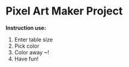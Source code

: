 # Pixel Art Maker Project

**Instruction use:**

1. Enter table size
2. Pick color
3. Color away ~!
4. Have fun!

